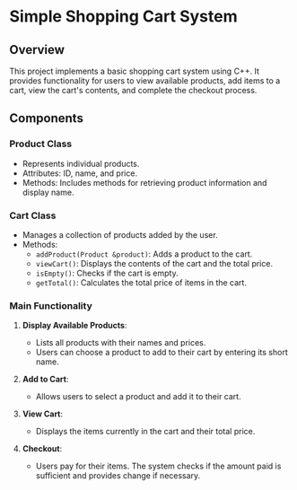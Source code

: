 # Simple Shopping Cart System

## Overview
This project implements a basic shopping cart system using C++. It provides functionality for users to view available products, add items to a cart, view the cart's contents, and complete the checkout process.

## Components

### Product Class
- Represents individual products.
- Attributes: ID, name, and price.
- Methods: Includes methods for retrieving product information and display name.

### Cart Class
- Manages a collection of products added by the user.
- Methods: 
  - `addProduct(Product &product)`: Adds a product to the cart.
  - `viewCart()`: Displays the contents of the cart and the total price.
  - `isEmpty()`: Checks if the cart is empty.
  - `getTotal()`: Calculates the total price of items in the cart.

### Main Functionality
1. **Display Available Products**:
   - Lists all products with their names and prices.
   - Users can choose a product to add to their cart by entering its short name.

2. **Add to Cart**:
   - Allows users to select a product and add it to their cart.

3. **View Cart**:
   - Displays the items currently in the cart and their total price.

4. **Checkout**:
   - Users pay for their items. The system checks if the amount paid is sufficient and provides change if necessary.
